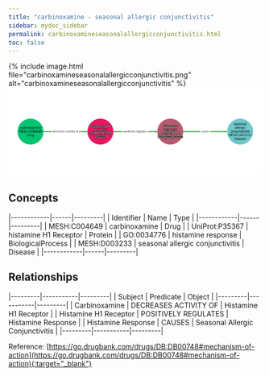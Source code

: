 ```yaml
---
title: "carbinoxamine - seasonal allergic conjunctivitis"
sidebar: mydoc_sidebar
permalink: carbinoxamineseasonalallergicconjunctivitis.html
toc: false 
---
```


{% include image.html file="carbinoxamineseasonalallergicconjunctivitis.png" alt="carbinoxamineseasonalallergicconjunctivitis" %}![Path Visualization](/images/carbinoxamineseasonalallergicconjunctivitis.png)

## Concepts

|------------|------|---------|
| Identifier | Name | Type    |
|------------|------|---------|
| MESH:C004649 | carbinoxamine | Drug |
| UniProt:P35367 | histamine H1 Receptor | Protein |
| GO:0034776 | histamine response | BiologicalProcess |
| MESH:D003233 | seasonal allergic conjunctivitis | Disease |
|------------|------|---------|

## Relationships

|---------|-----------|---------|
| Subject | Predicate | Object  |
|---------|-----------|---------|
| Carbinoxamine | DECREASES ACTIVITY OF | Histamine H1 Receptor |
| Histamine H1 Receptor | POSITIVELY REGULATES | Histamine Response |
| Histamine Response | CAUSES | Seasonal Allergic Conjunctivitis |
|---------|-----------|---------|

Reference: [https://go.drugbank.com/drugs/DB:DB00748#mechanism-of-action](https://go.drugbank.com/drugs/DB:DB00748#mechanism-of-action){:target="_blank"}